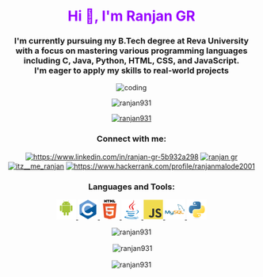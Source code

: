 <font color="#9900FF"><h1 align="center">Hi 👋, I'm Ranjan GR</h1></font>
<h3 align="center">I'm currently pursuing my B.Tech degree at Reva University <br>with a focus on mastering various programming languages <br>including C, Java, Python, HTML, CSS, and JavaScript.<br>I'm eager to apply my skills to real-world projects</h3>
<center><image  alt="coding" width="400" src="https://user-images.githubusercontent.com/55389276/140866485-8fb1c876-9a8f-4d6a-98dc-08c4981eaf70.gif"</image>
<p> <img src="https://komarev.com/ghpvc/?username=ranjan931&label=Profile%20views&color=0e75b6&style=flat" alt="ranjan931" /> </p>

<p > <a href="https://github.com/ryo-ma/github-profile-trophy"><img src="https://github-profile-trophy.vercel.app/?username=ranjan931" alt="ranjan931" /></a> </p>

<center><h3>Connect with me:</h3>
<p>
<a href="https://linkedin.com/in/https://www.linkedin.com/in/ranjan-gr-5b932a298" target="blank"><img align="center" src="https://raw.githubusercontent.com/rahuldkjain/github-profile-readme-generator/master/src/images/icons/Social/linked-in-alt.svg" alt="https://www.linkedin.com/in/ranjan-gr-5b932a298" height="30" width="40" /></a>
<a href="https://fb.com/ranjan gr" target="blank"><img align="center" src="https://raw.githubusercontent.com/rahuldkjain/github-profile-readme-generator/master/src/images/icons/Social/facebook.svg" alt="ranjan gr" height="30" width="40" /></a>
<a href="https://instagram.com/itz__me_ranjan" target="blank"><img align="center" src="https://raw.githubusercontent.com/rahuldkjain/github-profile-readme-generator/master/src/images/icons/Social/instagram.svg" alt="itz__me_ranjan" height="30" width="40" /></a>
<a href="https://www.hackerrank.com/https://www.hackerrank.com/profile/ranjanmalode2001" target="blank"><img align="center" src="https://raw.githubusercontent.com/rahuldkjain/github-profile-readme-generator/master/src/images/icons/Social/hackerrank.svg" alt="https://www.hackerrank.com/profile/ranjanmalode2001" height="30" width="40" /></a>
</p><h3 >Languages and Tools:</h3>
<p > <a href="https://developer.android.com" target="_blank" rel="noreferrer"> <img src="https://raw.githubusercontent.com/devicons/devicon/master/icons/android/android-original-wordmark.svg" alt="android" width="40" height="40"/> </a> <a href="https://www.cprogramming.com/" target="_blank" rel="noreferrer"> <img src="https://raw.githubusercontent.com/devicons/devicon/master/icons/c/c-original.svg" alt="c" width="40" height="40"/> </a> <a href="https://www.w3.org/html/" target="_blank" rel="noreferrer"> <img src="https://raw.githubusercontent.com/devicons/devicon/master/icons/html5/html5-original-wordmark.svg" alt="html5" width="40" height="40"/> </a> <a href="https://www.java.com" target="_blank" rel="noreferrer"> <img src="https://raw.githubusercontent.com/devicons/devicon/master/icons/java/java-original.svg" alt="java" width="40" height="40"/> </a> <a href="https://developer.mozilla.org/en-US/docs/Web/JavaScript" target="_blank" rel="noreferrer"> <img src="https://raw.githubusercontent.com/devicons/devicon/master/icons/javascript/javascript-original.svg" alt="javascript" width="40" height="40"/> </a> <a href="https://www.mysql.com/" target="_blank" rel="noreferrer"> <img src="https://raw.githubusercontent.com/devicons/devicon/master/icons/mysql/mysql-original-wordmark.svg" alt="mysql" width="40" height="40"/> </a> <a href="https://www.python.org" target="_blank" rel="noreferrer"> <img src="https://raw.githubusercontent.com/devicons/devicon/master/icons/python/python-original.svg" alt="python" width="40" height="40"/> </a> </p>

<p><img  src="https://github-readme-stats.vercel.app/api/top-langs?username=ranjan931&show_icons=true&locale=en&layout=compact" alt="ranjan931" /></p>

<p>&nbsp;<img align="center" src="https://github-readme-stats.vercel.app/api?username=ranjan931&show_icons=true&locale=en" alt="ranjan931" /></p>

<p><img align="center" src="https://github-readme-streak-stats.herokuapp.com/?user=ranjan931&" alt="ranjan931" /></p></center>
